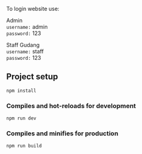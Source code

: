 
To login website use:

Admin<br/>
`username:` admin<br />
`password:` 123<br />

Staff Gudang<br/>
`username:` staff<br />
`password:` 123<br />

## Project setup

```
npm install
```

### Compiles and hot-reloads for development

```
npm run dev
```

### Compiles and minifies for production

```
npm run build
```
